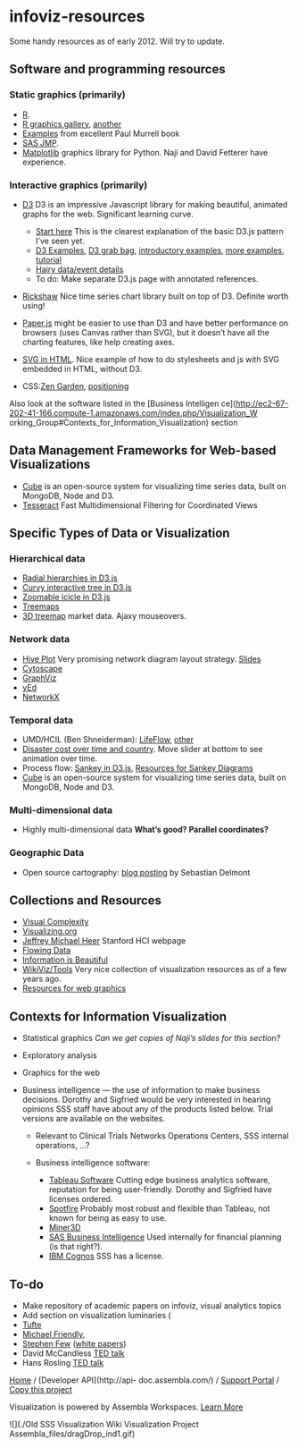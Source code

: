 infoviz-resources
=================

Some handy resources as of early 2012. Will try to update.


## Software and programming resources

### Static graphics (primarily)

  * [R](http://www.r-project.org/).
  * [R graphics gallery](http://addictedtor.free.fr/graphiques/), [another](http://www.sr.bham.ac.uk/~ajrs/R/r-gallery.html)
  * [Examples](http://www.stat.auckland.ac.nz/~paul/RGraphics/chapter1.html) from excellent Paul Murrell book
  * [SAS JMP](http://www.sr.bham.ac.uk/~ajrs/R/r-gallery.html).
  * [Matplotlib](http://matplotlib.sourceforge.net/gallery.html) graphics library for Python. Naji and David Fetterer have experience.

### Interactive graphics (primarily)

  * [D3](http://mbostock.github.com/d3) D3 is an impressive Javascript library for making beautiful, animated graphs for the web. Significant learning curve.  
  

    * [Start here](http://alignedleft.com/tutorials/d3/binding-data/) This is the clearest explanation of the basic D3.js pattern I’ve seen yet.
    * [D3 Examples](http://mbostock.github.com/d3/ex), [D3 grab bag](http://blockses.appspot.com/mbostock), [introductory examples](http://www.verisi.com/resources/d3-tutorial-basic-charts.htm), [more examples](https://github.com/mbostock/d3/wiki), [tutorial](http://christopheviau.com/d3_tutorial)
    * [Hairy data/event details](http://groups.google.com/group/d3-js/browse_thread/thread/9697b3111f3d04e7)
    * To do: Make separate D3.js page with annotated references.
  * [Rickshaw](http://shutterstock.github.com/rickshaw) Nice time series chart library built on top of D3. Definite worth using!
  * [Paper.js](http://paperjs.org/) might be easier to use than D3 and have better performance on browsers (uses Canvas rather than SVG), but it doesn’t have all the charting features, like help creating axes.
  * [SVG in HTML](http://phrogz.net/svg/3-point-circle.xhtml). Nice example of how to do stylesheets and js with SVG embedded in HTML, without D3.
  * CSS:[Zen Garden](http://www.csszengarden.com/), [positioning](http://www.barelyfitz.com/screencast/html-training/css/positioning/)

Also look at the software listed in the [Business Intelligen
ce](http://ec2-67-202-41-166.compute-1.amazonaws.com/index.php/Visualization_W
orking_Group#Contexts_for_Information_Visualization) section

##  Data Management Frameworks for Web-based Visualizations

  * [Cube](http://square.github.com/cube/) is an open-source system for visualizing time series data, built on MongoDB, Node and D3.
  * [Tesseract](http://square.github.com/tesseract/) Fast Multidimensional Filtering for Coordinated Views

##  Specific Types of Data or Visualization

###  Hierarchical data

  * [Radial hierarchies in D3.js](http://blockses.appspot.com/1306365)
  * [Curvy interactive tree in D3.js](http://blockses.appspot.com/1061834)
  * [Zoomable icicle in D3.js](http://blockses.appspot.com/1005873)
  * [Treemaps](http://www.cs.umd.edu/hcil/treemap/)  
  * [3D treemap](http://finviz.com/map3d.ashx) market data. Ajaxy mouseovers.

###  Network data

  * [Hive Plot](http://www.hiveplot.com/) Very promising network diagram layout strategy. [Slides](http://www.hiveplot.com/talks/linnet-introduction.pdf)
  * [Cytoscape](http://www.cytoscape.org/)
  * [GraphViz](http://www.graphviz.org/)
  * [yEd](http://www.yworks.com/en/products_yed_gallery.html)
  * [NetworkX](http://networkx.lanl.gov/)

###  Temporal data

  * UMD/HCIL (Ben Shneiderman): [LifeFlow](http://www.cs.umd.edu/hcil/lifeflow/), [other](http://www.cs.umd.edu/hcil/temporalviz/)
  * [Disaster cost over time and country](http://disaster.mmx-dns.com/). Move slider at bottom to see animation over time.
  * Process flow: [Sankey in D3.js](http://nickrabinowitz.com/projects/d3/alluvial/alluvial-dynamic.html), [Resources for Sankey Diagrams](http://www.sankey-diagrams.com/sankey-diagram-software)
  * [Cube](http://square.github.com/cube/) is an open-source system for visualizing time series data, built on MongoDB, Node and D3.

###  Multi-dimensional data

  * Highly multi-dimensional data **What’s good? Parallel coordinates?**

###  Geographic Data

  * Open source cartography: [blog posting](https://plus.google.com/u/0/118383351194421484817/posts/foj5A1fURGt) by Sebastian Delmont

##  Collections and Resources

  * [Visual Complexity](http://www.visualcomplexity.com/vc/)
  * [Visualizing.org](http://www.visualizing.org/)
  * [Jeffrey Michael Heer](http://hci.stanford.edu/jheer/) Stanford HCI webpage
  * [Flowing Data](http://www.flowingdata.com/)
  * [Information is Beautiful](http://www.informationisbeautiful.net/)
  * [WikiViz/Tools](http://www.wikiviz.org/wiki/Tools) Very nice collection of visualization resources as of a few years ago.
  * [Resources for web graphics](http://coding.smashingmagazine.com/2011/04/07/useful-javascript-and-jquery-tools-libraries-plugins/)

##  Contexts for Information Visualization

  * Statistical graphics _Can we get copies of Naji’s slides for this section?_
  * Exploratory analysis
  * Graphics for the web
  * Business intelligence — the use of information to make business decisions. Dorothy and Sigfried would be very interested in hearing opinions SSS staff have about any of the products listed below. Trial versions are available on the websites.  
  

    * Relevant to Clinical Trials Networks Operations Centers, SSS internal operations, …?
    * Business intelligence software:  
  

      * [Tableau Software](http://www.tableausoftware.com/) Cutting edge business analytics software, reputation for being user-friendly. Dorothy and Sigfried have licenses ordered.
      * [Spotfire](http://spotfire.tibco.com/Tibco) Probably most robust and flexible than Tableau, not known for being as easy to use.
      * [Miner3D](http://www.miner3d.com/)
      * [SAS Business Intelligence](http://www.sas.com/technologies/bi) Used internally for financial planning (is that right?).
      * [IBM Cognos](http://www.ibm.com/software/analytics/cognos) SSS has a license.

##  To-do

  * Make repository of academic papers on infoviz, visual analytics topics
  * Add section on visualization luminaries (
  * [Tufte](http://www.linkedin.com/redirect?url=http%3A%2F%2Fwww%2Eedwardtufte%2Ecom%2Ftufte%2F&amp;urlhash=1HE2&amp;_t=tracking_disc)
  * [Michael Friendly](http://www.math.yorku.ca/SCS/StatResource.html#DataVis),
  * [Stephen Few](http://www.jmp.com/uk/about/events/explorers/speakers.shtml) ([white papers](http://www.jmp.com/uk/applications/bizviz/))
  * David McCandless [TED talk](http://www.ted.com/talks/david_mccandless_the_beauty_of_data_visualization.html)
  * Hans Rosling [TED talk](http://www.ted.com/talks/hans_rosling_shows_the_best_stats_you_ve_ever_seen.html)



[Home](https://www.assembla.com/) / [Developer API](http://api-
doc.assembla.com/) / [Support Portal](http://helpdesk.assembla.com/) / [Copy
this project](https://www.assembla.com/spaces/data_viz/prepare_copy)

Visualization is powered by Assembla Workspaces. [Learn
More](https://www.assembla.com/)

![](./Old SSS Visualization Wiki   Visualization Project
Assembla_files/dragDrop_ind1.gif)

[](javascript:;)[](javascript:;)

